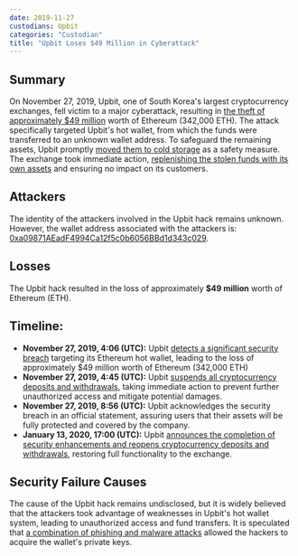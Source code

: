 ```yaml
---
date: 2019-11-27
custodians: Upbit
categories: "Custodian"
title: "Upbit Loses $49 Million in Cyberattack"
---
```


## Summary

On November 27, 2019, Upbit, one of South Korea's largest cryptocurrency exchanges, fell victim to a major cyberattack, resulting in [the theft of approximately $49 million](https://www.coindesk.com/markets/2019/11/27/upbit-is-the-seventh-major-crypto-exchange-hack-of-2019/#:~:text=Upbit%20is%20the%20latest%20hacking,for%20at%20least%20two%20weeks.) worth of Ethereum (342,000 ETH). The attack specifically targeted Upbit's hot wallet, from which the funds were transferred to an unknown wallet address. To safeguard the remaining assets, Upbit promptly [moved them to cold storage](https://www.coindesk.com/markets/2020/01/14/upbit-exchange-resumes-ether-services-months-after-49m-hack/) as a safety measure. The exchange took immediate action, [replenishing the stolen funds with its own assets](https://upbit.com/service_center/notice?id=1085) and ensuring no impact on its customers.

## Attackers

The identity of the attackers involved in the Upbit hack remains unknown. However, the wallet address associated with the attackers is: [0xa09871AEadF4994Ca12f5c0b6056BBd1d343c029](https://etherscan.io/address/a09871aeadf4994ca12f5c0b6056bbd1d343c029).

## Losses

The Upbit hack resulted in the loss of approximately **$49 million** worth of Ethereum (ETH). 

## Timeline:

- **November 27, 2019, 4:06 (UTC):** Upbit [detects a significant security breach](https://upbit.com/service_center/notice?id=1085) targeting its Ethereum hot wallet, leading to the loss of approximately $49 million worth of Ethereum (342,000 ETH)
- **November 27, 2019, 4:45 (UTC):** Upbit [suspends all cryptocurrency deposits and withdrawals](https://sg.upbit.com/service_center/notice?id=2310), taking immediate action to prevent further unauthorized access and mitigate potential damages.
- **November 27, 2019, 8:56 (UTC):** Upbit acknowledges the security breach in an official statement, assuring users that their assets will be fully protected and covered by the company.
- **January 13, 2020, 17:00 (UTC):** Upbit [announces the completion of security enhancements and reopens cryptocurrency deposits and withdrawals](https://sg.upbit.com/service_center/notice?id=2333), restoring full functionality to the exchange.

## Security Failure Causes

The cause of the Upbit hack remains undisclosed, but it is widely believed that the attackers took advantage of weaknesses in Upbit's hot wallet system, leading to unauthorized access and fund transfers. It is speculated that [a combination of phishing and malware attacks]((https://medium.com/@Web3verseAcad/breaking-down-the-upbit-heist-everything-you-need-to-know-556617c31c22)) allowed the hackers to acquire the wallet's private keys.